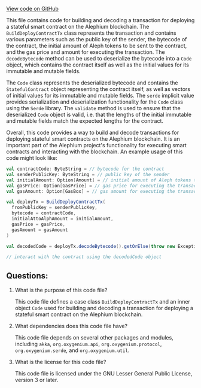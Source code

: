 [View code on GitHub](https://github.com/oxygenium/oxygenium/api/src/main/scala/org/oxygenium/api/model/BuildDeployContractTx.scala)

This file contains code for building and decoding a transaction for deploying a stateful smart contract on the Alephium blockchain. The `BuildDeployContractTx` class represents the transaction and contains various parameters such as the public key of the sender, the bytecode of the contract, the initial amount of Aleph tokens to be sent to the contract, and the gas price and amount for executing the transaction. The `decodeBytecode` method can be used to deserialize the bytecode into a `Code` object, which contains the contract itself as well as the initial values for its immutable and mutable fields.

The `Code` class represents the deserialized bytecode and contains the `StatefulContract` object representing the contract itself, as well as vectors of initial values for its immutable and mutable fields. The `serde` implicit value provides serialization and deserialization functionality for the `Code` class using the `Serde` library. The `validate` method is used to ensure that the deserialized `Code` object is valid, i.e. that the lengths of the initial immutable and mutable fields match the expected lengths for the contract.

Overall, this code provides a way to build and decode transactions for deploying stateful smart contracts on the Alephium blockchain. It is an important part of the Alephium project's functionality for executing smart contracts and interacting with the blockchain. An example usage of this code might look like:

```scala
val contractCode: ByteString = // bytecode for the contract
val senderPublicKey: ByteString = // public key of the sender
val initialAmount: Option[Amount] = // initial amount of Aleph tokens to send to the contract
val gasPrice: Option[GasPrice] = // gas price for executing the transaction
val gasAmount: Option[GasBox] = // gas amount for executing the transaction

val deployTx = BuildDeployContractTx(
  fromPublicKey = senderPublicKey,
  bytecode = contractCode,
  initialAttoAlphAmount = initialAmount,
  gasPrice = gasPrice,
  gasAmount = gasAmount
)

val decodedCode = deployTx.decodeBytecode().getOrElse(throw new Exception("Failed to decode bytecode"))

// interact with the contract using the decodedCode object
```
## Questions: 
 1. What is the purpose of this code file?
    
    This code file defines a case class `BuildDeployContractTx` and an inner object `Code` used for building and decoding a transaction for deploying a stateful smart contract on the Alephium blockchain.

2. What dependencies does this code file have?
    
    This code file depends on several other packages and modules, including `akka`, `org.oxygenium.api`, `org.oxygenium.protocol`, `org.oxygenium.serde`, and `org.oxygenium.util`.

3. What is the license for this code file?
    
    This code file is licensed under the GNU Lesser General Public License, version 3 or later.
